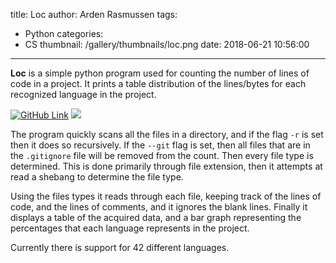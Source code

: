 title: Loc
author: Arden Rasmussen
tags:
  - Python
categories:
  - CS
thumbnail: /gallery/thumbnails/loc.png
date: 2018-06-21 10:56:00
---
**Loc** is a simple python program used for counting the number of lines of code in a project. It prints a table distribution of the lines/bytes for each recognized language in the project.

[![GitHub Link](https://img.shields.io/badge/Github-LOC-blue.svg?style=for-the-badge)](https://github.com/Nedra1998/loc) ![](https://img.shields.io/github/repo-size/Nedra1998/loc.svg?style=for-the-badge)

<!-- more -->

The program quickly scans all the files in a directory, and if the flag ``-r`` is set then it does so recursively. If the ``--git`` flag is set, then all files that are in the ``.gitignore`` file will be removed from the count. Then every file type is determined. This is done primarily through file extension, then it attempts at read a shebang to determine the file type.

Using the files types it reads through each file, keeping track of the lines of code, and the lines of comments, and it ignores the blank lines. Finally it displays a table of the acquired data, and a bar graph representing the percentages that each language represents in the project.

Currently there is support for 42 different languages.
